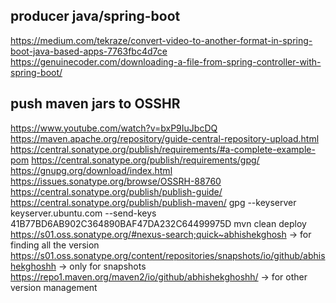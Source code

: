 

## producer java/spring-boot
https://medium.com/tekraze/convert-video-to-another-format-in-spring-boot-java-based-apps-7763fbc4d7ce
https://genuinecoder.com/downloading-a-file-from-spring-controller-with-spring-boot/

## push maven jars to OSSHR 
https://www.youtube.com/watch?v=bxP9IuJbcDQ
https://maven.apache.org/repository/guide-central-repository-upload.html
https://central.sonatype.org/publish/requirements/#a-complete-example-pom
https://central.sonatype.org/publish/requirements/gpg/
https://gnupg.org/download/index.html
https://issues.sonatype.org/browse/OSSRH-88760
https://central.sonatype.org/publish/publish-guide/
https://central.sonatype.org/publish/publish-maven/
gpg --keyserver keyserver.ubuntu.com --send-keys 41B77BD6AB902C364890BAF47DA232C64499975D
mvn clean deploy
https://s01.oss.sonatype.org/#nexus-search;quick~abhishekghosh -> for finding all the version
https://s01.oss.sonatype.org/content/repositories/snapshots/io/github/abhishekghoshh -> only for snapshots
https://repo1.maven.org/maven2/io/github/abhishekghoshh/ -> for other version management